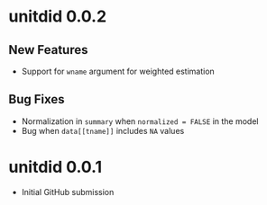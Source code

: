 # unitdid 0.0.2

## New Features

- Support for `wname` argument for weighted estimation

## Bug Fixes

- Normalization in `summary` when `normalized = FALSE` in the model
- Bug when `data[[tname]]` includes `NA` values

# unitdid 0.0.1

- Initial GitHub submission
